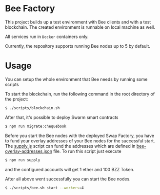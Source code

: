 # Bee Factory
This project builds up a test environment with Bee clients and with a test blockchain.
The created environment is runnable on local machine as well.

All services run in `Docker` containers only.

Currently, the repository supports running Bee nodes up to 5 by default.

# Usage
You can setup the whole environment that Bee needs by running some scripts

To start the blockchain, run the following command in the root directory of the project:

```sh
$ ./scripts/blockchain.sh
```

After that, it's possible to deploy Swarm smart contracts

```sh
$ npm run migrate:chequebook
```

Before you start the Bee nodes with the deployed Swap Factory, you have to fund your overlay addresses of your Bee nodes for the successful start.
The [supply.js](src/supply.js) script can fund the addresses which are defined in [bee-overlay-addresses.json](bee-overlay-addresses.json) file.
To run this script just execute

```sh
$ npm run supply
```

and the configured accounts will get 1 ether and 100 BZZ Token.

After all above went successfully you can start the Bee nodes.

```sh
$ ./scripts/bee.sh start --workers=4
```
